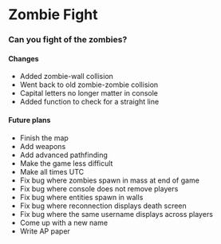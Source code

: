 # Zombie Fight
### Can you fight of the zombies?

#### Changes

- Added zombie-wall collision
- Went back to old zombie-zombie collision
- Capital letters no longer matter in console
- Added function to check for a straight line

#### Future plans

- Finish the map
- Add weapons
- Add advanced pathfinding
- Make the game less difficult
- Make all times UTC
- Fix bug where zombies spawn in mass at end of game
- Fix bug where console does not remove players
- Fix bug where entities spawn in walls
- Fix bug where reconnection displays death screen
- Fix bug where the same username displays across players
- Come up with a new name
- Write AP paper
